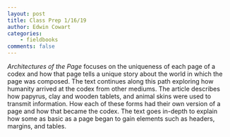 ```yaml
---
layout: post
title: Class Prep 1/16/19
author: Edwin Cowart
categories:
    - fieldbooks
comments: false
---
```



*Architectures of the Page* focuses on the uniqueness of each page of a codex and how that page tells a unique story about the world in which the page was composed. The text continues along this path exploring how humanity arrived at the codex from other mediums. The article describes how papyrus, clay and wooden tablets, and animal skins were used to transmit information. How each of these forms had their own version of a page and how that became the codex. The text goes in-depth to explain how some as basic as a page began to gain elements such as headers, margins, and tables. 